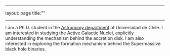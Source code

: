-------------
layout: page
title:""

-------------

I am a Ph.D. student in the [Astronomy department](https://das.uchile.cl/) at Universidad de Chile. I am interested in studying the Active Galactic Nuclei, explicitly understanding the mechanism behind the accretion disk. I am also interested in exploring the formation mechanism behind the Supermassive black hole binaries.
